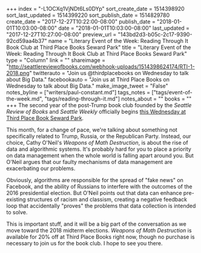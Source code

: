 +++
index = "-L1OCXq1VjNDt6Ls0DYp"
sort_create_date = 1514398920
sort_last_updated = 1514399220
sort_publish_date = 1514829780
create_date = "2017-12-27T10:22:00-08:00"
publish_date = "2018-01-01T10:03:00-08:00"
date = "2018-01-01T10:03:00-08:00"
last_updated = "2017-12-27T10:27:00-08:00"
preview_url = "143bd2d3-b05c-2c17-9390-92cd59aa4b37"
name = "Literary Event of the Week: Reading Through It Book Club at Third Place Books Seward Park"
title = "Literary Event of the Week: Reading Through It Book Club at Third Place Books Seward Park"
type = "Column"
link = ""
shareimage = "http://seattlereviewofbooks.com/webhook-uploads/1514398624174/RTI-1-2018.png"
twitterauto = "Join us @thirdplacebooks on Wednesday to talk about Big Data."
facebookauto = "Join us at Third Place Books on Wednesday to talk about Big Data."
make_image_tweet = "False"
notes_byline = ["writers/paul-constant.md"]
tags_notes = ["tags/event-of-the-week.md", "tags/reading-through-it.md"]
notes_about = ""
books = ""
+++
The second year of the post-Trump book club founded by the *Seattle Review of Books* and *Seattle Weekly* officially begins [this Wednesday at Third Place Book Seward Park](https://www.thirdplacebooks.com/event/reading-through-it-weapons-math-destruction).

This month, for a change of pace, we're talking about something not specifically related to Trump, Russia, or the Republican Party. Instead, our choice, Cathy O'Neil's *Weapons of Math Destruction*, is about the rise of data and algorithmic systems. It's probably hard for you to place a priority on data management when the whole world is falling apart around you. But O'Neil argues that our faulty mechanisms of data management are exacerbating our problems. 

Obviously, algorithms are responsible for the spread of "fake news" on Facebook, and the ability of Russians to interfere with the outcomes of the 2016 presidential election. But O'Neil points out that data can enhance pre-existing structures of racism and classism, creating a negative feedback loop that accidentally "proves" the problems that data collection is intended to solve.

This is important stuff, and it will be a big part of the conversation as we move toward the 2018 midterm elections. *Weapons of Math Destruction* is available for 20% off at Third Place Books right now, though no purchase is necessary to join us for the book club. I hope to see you there.


